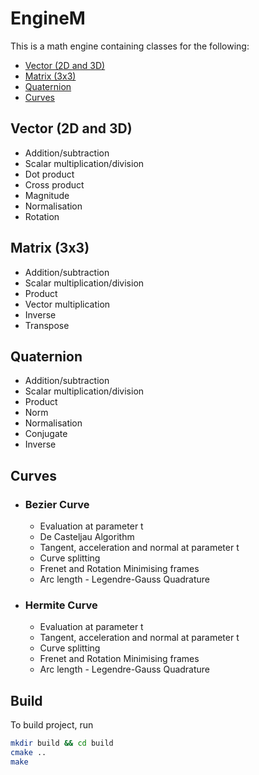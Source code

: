 # EngineM

This is a math engine containing classes for the following:

* [Vector (2D and 3D)](#vector-2d-and-3d)
* [Matrix (3x3)](#matrix-3x3)
* [Quaternion](#quaternion)
* [Curves](#curves)

## Vector (2D and 3D)

- Addition/subtraction
- Scalar multiplication/division
- Dot product
- Cross product
- Magnitude
- Normalisation
- Rotation

## Matrix (3x3)

- Addition/subtraction
- Scalar multiplication/division
- Product
- Vector multiplication
- Inverse
- Transpose

## Quaternion

- Addition/subtraction
- Scalar multiplication/division
- Product
- Norm
- Normalisation
- Conjugate
- Inverse

## Curves
* ### Bezier Curve
  * Evaluation at parameter t
  * De Casteljau Algorithm
  * Tangent, acceleration and normal at parameter t
  * Curve splitting
  * Frenet and Rotation Minimising frames
  * Arc length - Legendre-Gauss Quadrature
* ### Hermite Curve
  * Evaluation at parameter t
  * Tangent, acceleration and normal at parameter t
  * Curve splitting
  * Frenet and Rotation Minimising frames
  * Arc length - Legendre-Gauss Quadrature

## Build

To build project, run

```bash
mkdir build && cd build
cmake ..
make
```
